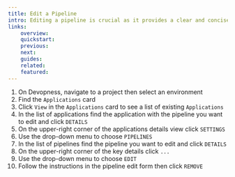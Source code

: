 ```yaml
---
title: Edit a Pipeline
intro: Editing a pipeline is crucial as it provides a clear and concise way to identify and differentiate between pipelines in your environment.
links:
    overview:
    quickstart:
    previous:
    next:
    guides:
    related:
    featured:
---
```


1. On Devopness, navigate to a project then select an environment
2. Find the `Applications` card
3. Click `View` in the `Applications` card to see a list of existing `Applications`
4. In the list of applications find the application with the pipeline you want to edit and click `DETAILS`
5. On the upper-right corner of the applications details view click `SETTINGS`
6. Use the drop-down menu to choose `PIPELINES`
8. In the list of pipelines find the pipeline you want to edit and click `DETAILS`
9. On the upper-right corner of the key details click `...`
10. Use the drop-down menu to choose `EDIT`
11. Follow the instructions in the pipeline edit form then click `REMOVE`
